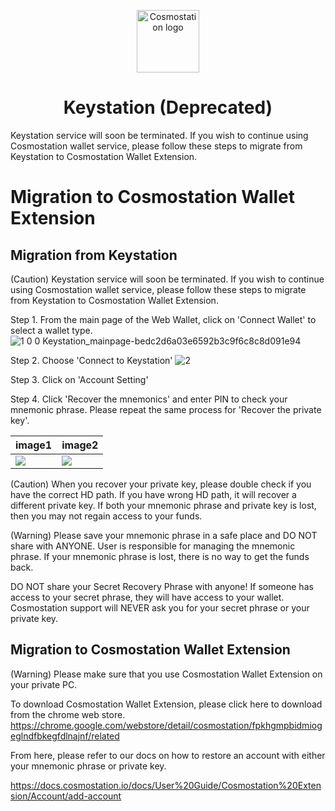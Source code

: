 <p align="center">
  <a href="https://www.cosmostation.io" target="_blank" rel="noopener noreferrer"><img width="100" src="https://user-images.githubusercontent.com/20435620/55696624-d7df2e00-59f8-11e9-9126-edf9a40b11a8.png" alt="Cosmostation logo"></a>
</p>

<h1 align="center">
	Keystation (Deprecated)
</h1>

Keystation service will soon be terminated. If you wish to continue using Cosmostation wallet service, please follow these steps to migrate from Keystation to Cosmostation Wallet Extension.

# Migration to Cosmostation Wallet Extension

## Migration from Keystation

(Caution) Keystation service will soon be terminated. If you wish to continue using Cosmostation wallet service, please follow these steps to migrate from Keystation to Cosmostation Wallet Extension.

Step 1. From the main page of the Web Wallet, click on 'Connect Wallet' to select a wallet type.
![1 0 0 Keystation_mainpage-bedc2d6a03e6592b3c9f6c8c8d091e94](https://user-images.githubusercontent.com/5284226/168200330-fb1e9659-e66f-4b89-b197-f71d6366f202.png)

Step 2. Choose 'Connect to Keystation'
![2](https://user-images.githubusercontent.com/5284226/168200410-1c519a68-e360-422a-a9b1-c9fa1bfad0b4.png)

Step 3. Click on 'Account Setting'

Step 4. Click 'Recover the mnemonics' and enter PIN to check your mnemonic phrase. Please repeat the same process for 'Recover the private key'.

| image1                                                                                                    | image2                                                                                                    |
| --------------------------------------------------------------------------------------------------------- | --------------------------------------------------------------------------------------------------------- |
| ![](https://user-images.githubusercontent.com/5284226/168200444-ea446936-abfe-4c36-a8e5-1db5edb3ec61.png) | ![](https://user-images.githubusercontent.com/5284226/168200700-fc5992b3-0948-486e-aa6a-93b7f88a6a0c.png) |

(Caution) When you recover your private key, please double check if you have the correct HD path. If you have wrong HD path, it will recover a different private key. If both your mnemonic phrase and private key is lost, then you may not regain access to your funds.

(Warning) Please save your mnemonic phrase in a safe place and DO NOT share with ANYONE. User is responsible for managing the mnemonic phrase. If your mnemonic phrase is lost, there is no way to get the funds back.

DO NOT share your Secret Recovery Phrase with anyone! If someone has access to your secret phrase, they will have access to your wallet. Cosmostation support will NEVER ask you for your secret phrase or your private key.

## Migration to Cosmostation Wallet Extension

(Warning) Please make sure that you use Cosmostation Wallet Extension on your private PC.

To download Cosmostation Wallet Extension, please click here to download from the chrome web store.
https://chrome.google.com/webstore/detail/cosmostation/fpkhgmpbidmiogeglndfbkegfdlnajnf/related

From here, please refer to our docs on how to restore an account with either your mnemonic phrase or private key.

https://docs.cosmostation.io/docs/User%20Guide/Cosmostation%20Extension/Account/add-account
